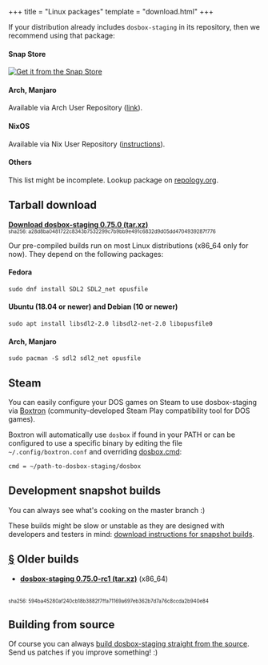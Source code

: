 +++
title = "Linux packages"
template = "download.html"
+++

If your distribution already includes `dosbox-staging` in its repository, then
we recommend using that package:

#### Snap Store

[![Get it from the Snap Store](https://snapcraft.io/static/images/badges/en/snap-store-black.svg)](https://snapcraft.io/dosbox-staging)

#### Arch, Manjaro

Available via Arch User Repository
([link](https://aur.archlinux.org/packages/dosbox-staging)).

#### NixOS

Available via Nix User Repository
([instructions](https://github.com/dosbox-staging/dosbox-staging/wiki/Installing-on-NixOS)).

#### Others

This list might be incomplete. Lookup package on
[repology.org](https://repology.org/projects/?search=dosbox-staging).


## Tarball download

**[Download dosbox-staging 0.75.0 (tar.xz)][tarxz]**
<br/>
<span style="font-size:0.7em">
sha256: a28d8ba0481722c8343b7532299c7b9bb9e491c6832d9d05dd4704939287f776
</span>

Our pre-compiled builds run on most Linux distributions (x86\_64 only for now).
They depend on the following packages:

[tarxz]:  https://github.com/dosbox-staging/dosbox-staging/releases/download/v0.75.0/dosbox-staging-linux-v0.75.0.tar.xz

#### Fedora

    sudo dnf install SDL2 SDL2_net opusfile

#### Ubuntu (18.04 or newer) and Debian (10 or newer)

    sudo apt install libsdl2-2.0 libsdl2-net-2.0 libopusfile0

#### Arch, Manjaro

    sudo pacman -S sdl2 sdl2_net opusfile


## <a name="steam"></a> Steam

You can easily configure your DOS games on Steam to use dosbox-staging via
[Boxtron](https://github.com/dreamer/boxtron) (community-developed
Steam Play compatibility tool for DOS games).

Boxtron will automatically use `dosbox` if found in your PATH or can be
configured to use a specific binary by editing the file
`~/.config/boxtron.conf` and overriding [dosbox.cmd][boxtron-conf]:

    cmd = ~/path-to-dosbox-staging/dosbox

[boxtron-conf]:https://github.com/dreamer/boxtron/wiki/Configuration#dosboxcmd

## Development snapshot builds

You can always see what's cooking on the master branch :)

These builds might be slow or unstable as they are designed with developers
and testers in mind: [download instructions for snapshot builds](
https://github.com/dosbox-staging/dosbox-staging#development-snapshot-builds).

## <a name="old-builds" href="#old-builds">§</a> Older builds

* **[dosbox-staging 0.75.0-rc1 (tar.xz)][0_75_0_rc1]** (x86\_64)
<br/>
<span style="font-size:0.7em">
sha256: 594ba45280af240cb18b3882f7ffa71169a697eb362b7d7a76c8ccda2b940e84
</span>

[0_75_0_rc1]: https://github.com/dosbox-staging/dosbox-staging/releases/download/v0.75.0-rc1/dosbox-staging-linux-v0.75.0-rc1.tar.xz

## Building from source

Of course you can always [build dosbox-staging straight from the source][1].
Send us patches if you improve something! :)

[1]:https://github.com/dosbox-staging/dosbox-staging
